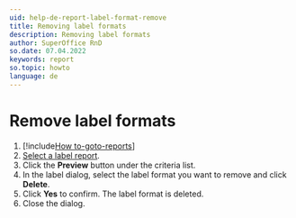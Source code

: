 ```yaml
---
uid: help-de-report-label-format-remove
title: Removing label formats
description: Removing label formats
author: SuperOffice RnD
so.date: 07.04.2022
keywords: report
so.topic: howto
language: de
---
```


# Remove label formats

1. [!include[How to-goto-reports](../includes/goto-reports.md)]
1. [Select a label report][1].
1. Click the **Preview** button under the criteria list.
1. In the label dialog, select the label format you want to remove and click **Delete**.
1. Click **Yes** to confirm. The label format is deleted.
1. Close the dialog.

<!-- Referenced links -->
[1]: ../properties.md

<!-- Referenced images -->

